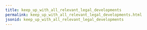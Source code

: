 ```yaml
---
title: keep_up_with_all_relevant_legal_developments
permalink: keep_up_with_all_relevant_legal_developments.html
jsonid: keep_up_with_all_relevant_legal_developments
---
```

